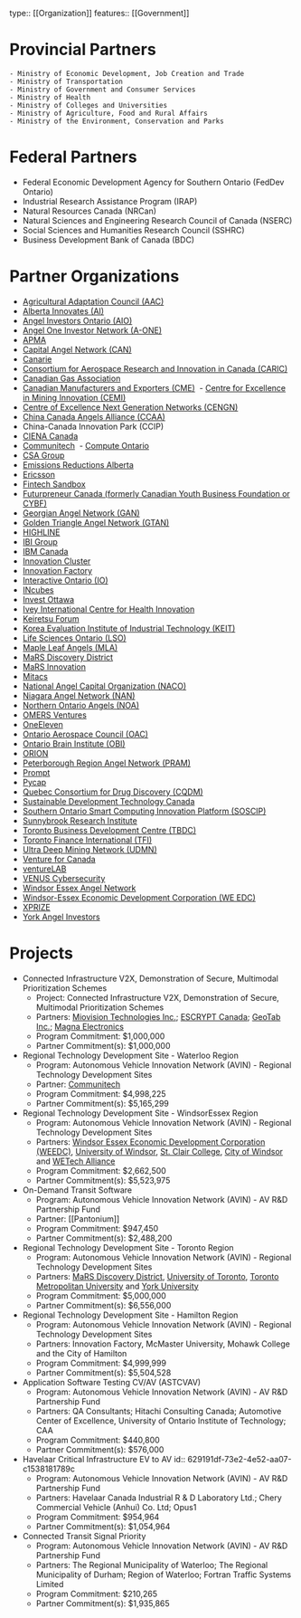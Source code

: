 type:: [[Organization]]
features:: [[Government]]

# Provincial Partners
	- Ministry of Economic Development, Job Creation and Trade
	- Ministry of Transportation
	- Ministry of Government and Consumer Services
	- Ministry of Health
	- Ministry of Colleges and Universities
	- Ministry of Agriculture, Food and Rural Affairs
	- Ministry of the Environment, Conservation and Parks
# Federal Partners
- Federal Economic Development Agency for Southern Ontario (FedDev Ontario)
- Industrial Research Assistance Program (IRAP)
- Natural Resources Canada (NRCan)
- Natural Sciences and Engineering Research Council of Canada (NSERC)
- Social Sciences and Humanities Research Council (SSHRC)
- Business Development Bank of Canada (BDC)
# Partner Organizations
- [Agricultural Adaptation Council (AAC)](http://www.adaptcouncil.org/)
- [Alberta Innovates (AI)](http://albertainnovates.ca/)
- [Angel Investors Ontario (AIO)](http://www.angelinvestorsontario.ca/)
- [Angel One Investor Network (A-ONE)](http://angelonenetwork.ca/)
- [APMA](https://apma.ca/)
- [Capital Angel Network (CAN)](http://www.capitalangels.ca/)
- [Canarie](https://www.canarie.ca/)
- [Consortium for Aerospace Research and Innovation in Canada (CARIC)](http://www.caric.ca/)
- [Canadian Gas Association](http://www.cga.ca/)
- [Canadian Manufacturers and Exporters (CME)](http://www.cme-mec.ca/) 
  - [Centre for Excellence in Mining Innovation (CEMI)](http://www.miningexcellence.ca/)
- [Centre of Excellence Next Generation Networks (CENGN)](http://www.cengn.ca/)
- [China Canada Angels Alliance (CCAA)](http://www.cc-angels.com/wp/)
- China-Canada Innovation Park (CCIP)
- [CIENA Canada](https://www.ciena.com/)
- [Communitech](http://www.communitech.ca/) 
  - [Compute Ontario](https://www.oce-ontario.org/about-us/our-partners/computeontario.ca)
- [CSA Group](https://www.csagroup.org/)
- [Emissions Reductions Alberta](http://www.eralberta.ca/)
- [Ericsson](https://www.ericsson.com/en)
- [Fintech Sandbox](http://www.futurpreneur.ca/)
- [Futurpreneur Canada (formerly Canadian Youth Business Foundation or CYBF)](http://www.futurpreneur.ca/)
- [Georgian Angel Network (GAN)](http://georgianangelnet.ca/)
- [Golden Triangle Angel Network (GTAN)](http://goldentriangleangelnet.ca/)
- [HIGHLINE](http://www.highline.vc/)
- [IBI Group](http://www.ibigroup.com/)
- [IBM Canada](http://www.ibm.com/ca/en/)
- [Innovation Cluster](http://www.innovationcluster.ca/)
- [Innovation Factory](https://innovationfactory.ca/)
- [Interactive Ontario (IO)](http://www.interactiveontario.com/)
- [INcubes](http://incubes.ca/)
- [Invest Ottawa](https://www.investottawa.ca/)
- [Ivey International Centre for Health Innovation](http://sites.ivey.ca/healthinnovation/)
- [Keiretsu Forum](http://www.keiretsutoronto.ca/)
- [Korea Evaluation Institute of Industrial Technology (KEIT)](http://www.keit.re.kr/eng/contents.do?gbn=01_01)
- [Life Sciences Ontario (LSO)](http://www.lifesciencesontario.ca/home/index.php)
- [Maple Leaf Angels (MLA)](https://www.mapleleafangels.com/)
- [MaRS Discovery District](http://marsdd.com/)
- [MaRS Innovation](http://marsinnovation.com/)
- [Mitacs](https://www.mitacs.ca/en)
- [National Angel Capital Organization (NACO)](https://www.nacocanada.com/cpages/home)
- [Niagara Angel Network (NAN)](http://niagaraangels.com/)
- [Northern Ontario Angels (NOA)](http://www.northernontarioangels.ca/en/)
- [OMERS Ventures](http://www.omers.com/)
- [OneEleven](http://www.oneeleven.com/)
- [Ontario Aerospace Council (OAC)](http://www.ontaero.org/)
- [Ontario Brain Institute (OBI)](http://www.braininstitute.ca/homepage)
- [ORION](https://www.orion.on.ca/)
- [Peterborough Region Angel Network (PRAM)](https://www.peterboroughangels.ca/)
- [Prompt](http://www.promptinc.org/)
- [Pycap](http://www.pycap.ca/)
- [Quebec Consortium for Drug Discovery (CQDM)](http://www.cqdm.org/en/index.php)
- [Sustainable Development Technology Canada](https://www.sdtc.ca/en)
- [Southern Ontario Smart Computing Innovation Platform (SOSCIP)](http://www.soscip.org/)
- [Sunnybrook Research Institute](http://sunnybrook.ca/research/)
- [Toronto Business Development Centre (TBDC)](https://tbdc.com/)
- [Toronto Finance International (TFI)](https://tfi.ca/)
- [Ultra Deep Mining Network (UDMN)](https://www.miningdeep.ca/)
- [Venture for Canada](http://www.ventureforcanada.ca/)
- [ventureLAB](https://venturelab.ca/)
- [VENUS Cybersecurity](http://www.venuscyber.com/)
- [Windsor Essex Angel Network](http://weangelnetwork.com/)
- [Windsor-Essex Economic Development Corporation (WE EDC)](http://choosewindsoressex.com/)
- [XPRIZE](http://www.xprize.org/)
- [York Angel Investors](http://www.yorkangels.com/)
# Projects
- Connected Infrastructure V2X, Demonstration of Secure, Multimodal Prioritization Schemes
	- Project: Connected Infrastructure V2X, Demonstration of Secure, Multimodal Prioritization Schemes
	- Partners: [Miovision Technologies Inc.](https://miovision.com/); [ESCRYPT Canada](https://www.escrypt.com/en); [GeoTab Inc.](https://www.geotab.com/); [Magna Electronics](https://www.magna.com/company/company-information/magna-groups/magna-electronics)
	- Program Commitment: $1,000,000
	- Partner Commitment(s): $1,000,000
- Regional Technology Development Site - Waterloo Region
	- Program: Autonomous Vehicle Innovation Network (AVIN) - Regional Technology Development Sites
	- Partner: [Communitech](https://www.communitech.ca/)
	- Program Commitment: $4,998,225
	- Partner Commitment(s): $5,165,299
- Regional Technology Development Site - WindsorEssex Region
	- Program: Autonomous Vehicle Innovation Network (AVIN) - Regional Technology Development Sites
	- Partners: [Windsor Essex Economic Development Corporation (WEEDC)](https://www.investwindsoressex.com), [University of Windsor](https://www.uwindsor.ca), [St. Clair College](https://www.stclaircollege.ca/), [City of Windsor](https://www.citywindsor.ca/) and [WETech Alliance](https://www.wetech-alliance.com/)
	- Program Commitment: $2,662,500
	- Partner Commitment(s): $5,523,975
- On-Demand Transit Software
	- Program: Autonomous Vehicle Innovation Network (AVIN) - AV R&D Partnership Fund
	- Partner: [[Pantonium]]
	- Program Commitment: $947,450
	- Partner Commitment(s): $2,488,200
- Regional Technology Development Site - Toronto Region
	- Program: Autonomous Vehicle Innovation Network (AVIN) - Regional Technology Development Sites
	- Partners: [MaRS Discovery District](https://www.marsdd.com/), [University of Toronto](https://www.utoronto.ca/), [Toronto Metropolitan University](https://www.torontomu.ca/) and [York University](https://www.yorku.ca/)
	- Program Commitment: $5,000,000
	- Partner Commitment(s): $6,556,000
- Regional Technology Development Site - Hamilton Region
	- Program: Autonomous Vehicle Innovation Network (AVIN) - Regional Technology Development Sites
	- Partners: Innovation Factory, McMaster University, Mohawk College and the City of Hamilton
	- Program Commitment: $4,999,999
	- Partner Commitment(s): $5,504,528
- Application Software Testing CV/AV (ASTCVAV)
	- Program: Autonomous Vehicle Innovation Network (AVIN) - AV R&D Partnership Fund
	- Partners: QA Consultants; Hitachi Consulting Canada; Automotive Center of Excellence, University of Ontario Institute of Technology; CAA
	- Program Commitment: $440,800
	- Partner Commitment(s): $576,000
- Havelaar Critical Infrastructure EV to AV
  id:: 629191df-73e2-4e52-aa07-c1538181789c
	- Program: Autonomous Vehicle Innovation Network (AVIN) - AV R&D Partnership Fund
	- Partners: Havelaar Canada Industrial R & D Laboratory Ltd.; Chery Commercial Vehicle (Anhui) Co. Ltd; Opus1
	- Program Commitment: $954,964
	- Partner Commitment(s): $1,054,964
- Connected Transit Signal Priority
	- Program: Autonomous Vehicle Innovation Network (AVIN) - AV R&D Partnership Fund
	- Partners: The Regional Municipality of Waterloo; The Regional Municipality of Durham; Region of Waterloo; Fortran Traffic Systems Limited
	- Program Commitment: $210,265
	- Partner Commitment(s): $1,935,865
